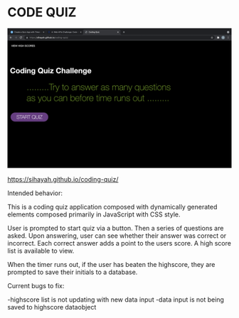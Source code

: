 # CODE QUIZ

![code quiz](landing.png "code-quiz application")

https://sihayah.github.io/coding-quiz/

Intended behavior:

This is a coding quiz application composed with dynamically generated elements composed primarily in JavaScript with CSS style. 

User is prompted to start quiz via a button. Then a series of questions are asked. Upon answering, user can see whether their answer was correct or incorrect. Each correct answer adds a point to the users score. A high score list is available to view. 

When the timer runs out, if the user has beaten the highscore, they are prompted to save their initials to a database.

Current bugs to fix:

-highscore list is not updating with new data input
-data input is not being saved to highscore dataobject